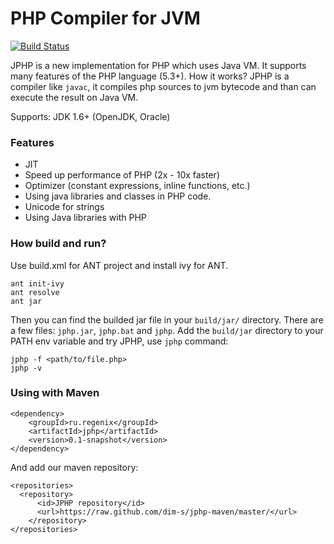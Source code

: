 PHP Compiler for JVM
====================

[![Build Status](https://travis-ci.org/dim-s/jphp.png?branch=master)](https://travis-ci.org/dim-s/jphp)

JPHP is a new implementation for PHP which uses Java VM. It supports many features of the PHP language (5.3+).
How it works? JPHP is a compiler like `javac`, it compiles php sources to jvm bytecode and than
can execute the result on Java VM.

Supports: JDK 1.6+ (OpenJDK, Oracle)


### Features

+ JIT
+ Speed up performance of PHP (2x - 10x faster)
+ Optimizer (constant expressions, inline functions, etc.)
+ Using java libraries and classes in PHP code.
+ Unicode for strings
+ Using Java libraries with PHP


### How build and run?

Use build.xml for ANT project and install ivy for ANT.

    ant init-ivy
    ant resolve
    ant jar

Then you can find the builded jar file in your `build/jar/` directory. There are
a few files: `jphp.jar`, `jphp.bat` and `jphp`. Add the `build/jar` directory to your
PATH env variable and try JPHP, use `jphp` command:

    jphp -f <path/to/file.php>
    jphp -v


### Using with Maven

```
<dependency>
    <groupId>ru.regenix</groupId>
    <artifactId>jphp</artifactId>
    <version>0.1-snapshot</version>
</dependency>
```

And add our maven repository:

```
<repositories>
  <repository>
      <id>JPHP repository</id>
      <url>https://raw.github.com/dim-s/jphp-maven/master/</url>
    </repository>
</repositories>
```
